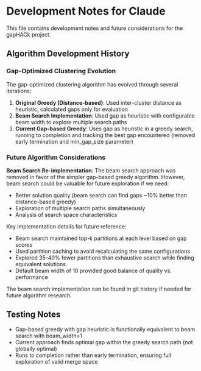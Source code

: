 # Development Notes for Claude

This file contains development notes and future considerations for the gapHACk project.

## Algorithm Development History

### Gap-Optimized Clustering Evolution

The gap-optimized clustering algorithm has evolved through several iterations:

1. **Original Greedy (Distance-based)**: Used inter-cluster distance as heuristic, calculated gaps only for evaluation
2. **Beam Search Implementation**: Used gap as heuristic with configurable beam width to explore multiple search paths
3. **Current Gap-based Greedy**: Uses gap as heuristic in a greedy search, running to completion and tracking the best gap encountered (removed early termination and min_gap_size parameter)

### Future Algorithm Considerations

**Beam Search Re-implementation**: 
The beam search approach was removed in favor of the simpler gap-based greedy algorithm. However, beam search could be valuable for future exploration if we need:
- Better solution quality (beam search can find gaps ~10% better than distance-based greedy)
- Exploration of multiple search paths simultaneously
- Analysis of search space characteristics

Key implementation details for future reference:
- Beam search maintained top-k partitions at each level based on gap scores
- Used partition caching to avoid recalculating the same configurations
- Explored 35-40% fewer partitions than exhaustive search while finding equivalent solutions
- Default beam width of 10 provided good balance of quality vs. performance

The beam search implementation can be found in git history if needed for future algorithm research.

## Testing Notes

- Gap-based greedy with gap heuristic is functionally equivalent to beam search with beam_width=1
- Current approach finds optimal gap within the greedy search path (not globally optimal)
- Runs to completion rather than early termination, ensuring full exploration of valid merge space